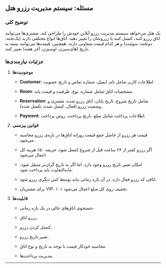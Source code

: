 ﻿

## مسئله: سیستم مدیریت رزرو هتل

### توضیح کلی

یک هتل می‌خواهد سیستم مدیریت رزرو آنلاین خودش را طراحی کند. مشتری‌ها می‌توانند اتاق رزرو کنند، کنسل کنند یا رزروشان را تغییر دهند. اتاق‌ها انواع مختلفی دارند (یک‌تخته، دو‌تخته، سوئیت) و هر کدام قیمت متفاوتی دارند. همچنین، قیمت‌ها می‌توانند بسته به تاریخ (های‌سیزن، لو‌سیزن، آخر هفته) تغییر کنند.

### جزئیات نیازمندی‌ها

1. **موجودیت‌ها**
    
    - **Customer**: اطلاعات کاربر شامل نام، ایمیل، شماره تماس و تاریخ عضویت.
        
    - **Room**: مشخصات اتاق شامل شماره، نوع، ظرفیت و قیمت پایه.
        
    - **Reservation**: شامل تاریخ شروع، تاریخ پایان، اتاق رزرو شده، مشتری و وضعیت رزرو (فعال، کنسل شده، تکمیل شده).
        
    - **Payment**: اطلاعات پرداخت شامل مبلغ، تاریخ پرداخت، روش پرداخت.
        
2. **قوانین بیزنسی**
    
    - قیمت هر رزرو از حاصل جمع قیمت روزانه اتاق‌ها در بازه‌ی رزرو محاسبه می‌شود.
        
    - اگر رزرو کمتر از ۲۴ ساعت قبل از شروع کنسل شود، جریمه ۵۰٪ هزینه کل اعمال می‌شود.
        
    - امکان تغییر تاریخ رزرو وجود دارد، اما اگر به تاریخ گران‌تر منتقل شود، مابه‌التفاوت باید پرداخت شود.
        
    - اتاقی که رزرو فعال دارد، در آن بازه زمانی نباید توسط کس دیگری رزرو شود.
        
    - برای مشتریان VIP، ۱۰٪ تخفیف روی کل مبلغ اعمال می‌شود.
        
3. **قابلیت‌ها**
    
    - جستجوی اتاق‌های خالی در یک بازه زمانی.
        
    - رزرو اتاق.
        
    - کنسل کردن رزرو.
        
    - تغییر تاریخ رزرو.
        
    - محاسبه خودکار قیمت با توجه به تاریخ و نوع اتاق.
        
    - مدیریت پرداخت‌ها.
        

---

